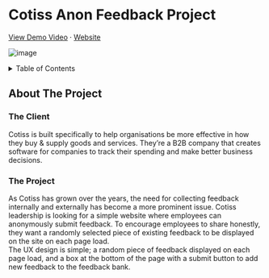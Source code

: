 <h1>Cotiss Anon Feedback Project</h1>

<p>
  <a href="https://youtu.be/QcGtofB6Nl8">View Demo Video</a>
  ·
  <a href="https://www.cotiss-anon-feedback.com">Website</a>
<p>
  
  ![image](https://user-images.githubusercontent.com/105583042/212533326-64bc3baf-ee2e-49c0-b685-6c111a37de81.png)


<!-- TABLE OF CONTENTS -->
<details>
  <summary>Table of Contents</summary>
  <ol>
    <li>
      <a href="#about-the-project">About The Project</a>
    </li>
    <li>
      <a href="#getting-started">Getting Started</a>
      <ul>
        <li><a href="#prerequisites">Prerequisites</a></li>
        <li><a href="#installation">Installation</a></li>
      </ul>
    </li>
  </ol>
</details>
  
## About The Project
<h3>The Client</h3>
Cotiss is built specifically to help organisations be more effective in how they buy & supply goods and services. They’re a B2B company that creates software for companies to track their spending and make better business decisions. 

<h3>The Project</h3>
As Cotiss has grown over the years, the need for collecting feedback internally and externally has become a more prominent issue. Cotiss leadership is looking for a simple website where employees can anonymously submit feedback. To encourage employees to share honestly, they want a randomly selected piece of existing feedback to be displayed on the site on each page load. 
<br>
The UX design is simple; a random piece of feedback displayed on each page load, and a box at the bottom of the page with a submit button to add new feedback to the feedback bank. 

